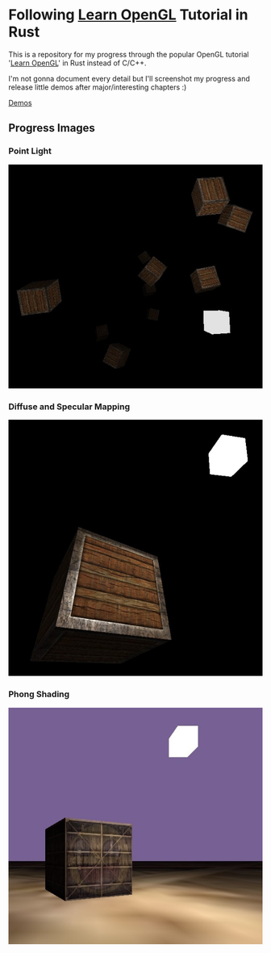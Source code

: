 # Following [Learn OpenGL](https://learnopengl.com/) Tutorial in Rust

This is a repository for my progress through the popular OpenGL tutorial '[Learn OpenGL](https://learnopengl.com/)' in Rust instead of C/C++.

I'm not gonna document every detail but I'll screenshot my progress and release little demos after major/interesting chapters :)

[Demos](bin/releases/)

## Progress Images

### Point Light

![Point Light](progress/point_light.jpg)

### Diffuse and Specular Mapping

![Diffuse and Specular](progress/diffuse_specular.jpg)

### Phong Shading

![Phong Shading](progress/phong.jpg)